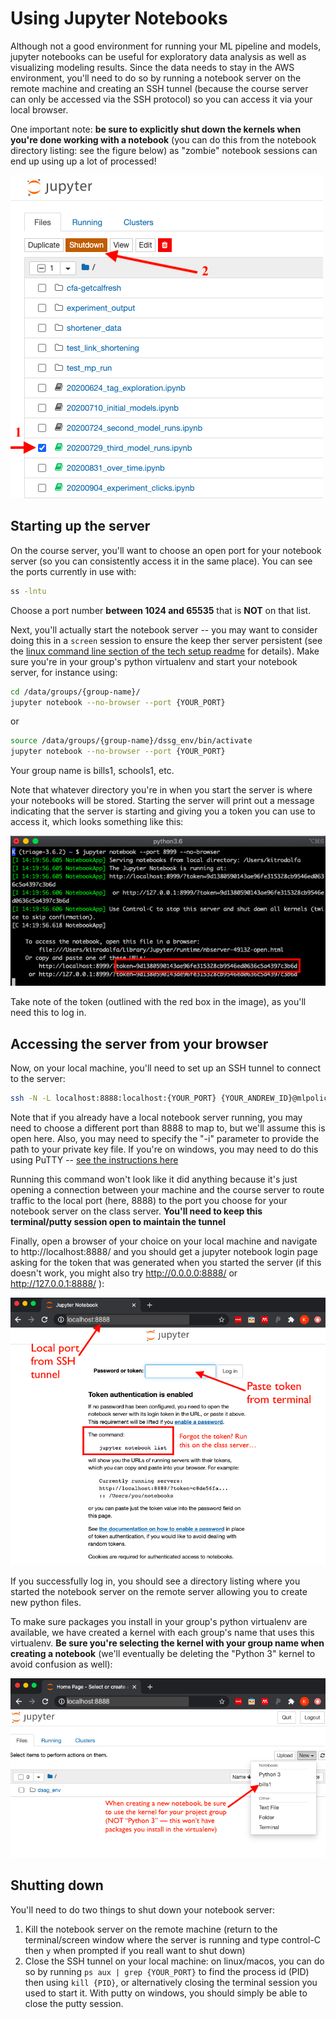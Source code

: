 # Using Jupyter Notebooks
Although not a good environment for running your ML pipeline and models, jupyter notebooks can be useful for exploratory data analysis as well as visualizing modeling results. Since the data needs to stay in the AWS environment, you'll need to do so by running a notebook server on the remote machine and creating an SSH tunnel (because the course server can only be accessed via the SSH protocol) so you can access it via your local browser.

One important note: **be sure to explicitly shut down the kernels when you're done working with a notebook** (you can do this from the notebook directory listing: see the figure below) as "zombie" notebook sessions can end up using up a lot of processed!

![notebook shutdown](/techhelp/img/jupyter-shutdown.png)

## Starting up the server
On the course server, you'll want to choose an open port for your notebook server (so you can consistently access it in the same place). You can see the ports currently in use with:
```bash
ss -lntu
```
Choose a port number **between 1024 and 65535** that is **NOT** on that list.

Next, you'll actually start the notebook server -- you may want to consider doing this in a `screen` session to ensure the keep ther server persistent (see the [linux command line section of the tech setup readme](https://github.com/dssg/mlforpublicpolicylab/tree/master/techhelp#linux-command-line-bash) for details). Make sure you're in your group's python virtualenv and start your notebook server, for instance using:
```bash
cd /data/groups/{group-name}/
jupyter notebook --no-browser --port {YOUR_PORT}
```
or
```bash
source /data/groups/{group-name}/dssg_env/bin/activate
jupyter notebook --no-browser --port {YOUR_PORT}
```
Your group name is bills1, schools1, etc.

Note that whatever directory you're in when you start the server is where your notebooks will be stored. Starting the server will print out a message indicating that the server is starting and giving you a token you can use to access it, which looks something like this:

![notebook server startup](/techhelp/img/jupyter-terminal.png)

Take note of the token (outlined with the red box in the image), as you'll need this to log in.

## Accessing the server from your browser
Now, on your local machine, you'll need to set up an SSH tunnel to connect to the server:

```bash
ssh -N -L localhost:8888:localhost:{YOUR_PORT} {YOUR_ANDREW_ID}@mlpolicylab.dssg.io
```

Note that if you already have a local notebook server running, you may need to choose a different port than 8888 to map to, but we'll assume this is open here. Also, you may need to specify the "-i" parameter to provide the path to your private key file. If you're on windows, you may need to do this using PuTTY -- [see the instructions here](https://docs.bitnami.com/bch/faq/get-started/access-ssh-tunnel/)

Running this command won't look like it did anything because it's just opening a connection between your machine and the course server to route traffic to the local port (here, 8888) to the port you choose for your notebook server on the class server. **You'll need to keep this terminal/putty session open to maintain the tunnel**

Finally, open a browser of your choice on your local machine and navigate to http://localhost:8888/ and you should get a jupyter notebook login page asking for the token that was generated when you started the server (if this doesn't work, you might also try http://0.0.0.0:8888/ or http://127.0.0.1:8888/ ):

![notebook browser login](/techhelp/img/jupyter-login.png)

If you successfully log in, you should see a directory listing where you started the notebook server on the remote server allowing you to create new python files.

To make sure packages you install in your group's python virtualenv are available, we have created a kernel with each group's name that uses this virtualenv. **Be sure you're selecting the kernel with your group name when creating a notebook** (we'll eventually be deleting the "Python 3" kernel to avoid confusion as well):

![creating a new notebook](/techhelp/img/jupyter-new-nb.png)

## Shutting down
You'll need to do two things to shut down your notebook server:
1. Kill the notebook server on the remote machine (return to the terminal/screen window where the server is running and type control-C then `y` when prompted if you reall want to shut down)
1. Close the SSH tunnel on your local machine: on linux/macos, you can do so by running `ps aux | grep {YOUR_PORT}` to find the process id (PID) then using `kill {PID}`, or alternatively closing the terminal session you used to start it. With putty on windows, you should simply be able to close the putty session.
